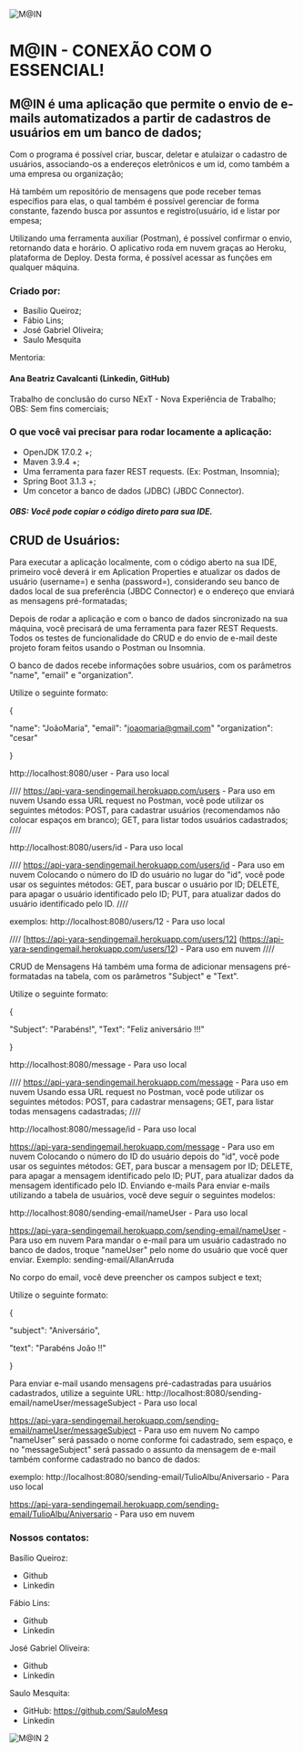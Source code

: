
![M@IN](https://github.com/SauloMesq/Tentativa-Imagens/assets/136653514/0b380a0f-674a-40ed-97be-022c73c907fb)

<h1>M@IN - CONEXÃO COM O ESSENCIAL!</h1> 
<h2>M@IN é uma aplicação que permite o envio de e-mails automatizados a partir de cadastros de usuários em um banco de dados;</h2>


Com o programa é possível criar, buscar, deletar e atulaizar o cadastro de usuários, associando-os a endereços eletrônicos e um id, como também a uma empresa ou organização;

Há também um repositório de mensagens que pode receber temas específios para elas, o qual também é possível gerenciar de forma constante, fazendo busca por assuntos e registro(usuário, id e listar por empesa;

Utilizando uma ferramenta auxiliar (Postman), é possível confirmar o envio, retornando data e horário. O aplicativo roda em nuvem graças ao Heroku, plataforma de Deploy. Desta forma, é possível acessar as funções em qualquer máquina.


### Criado por:
- Basílio Queiroz;
- Fábio Lins;
- José Gabriel Oliveira;
- Saulo Mesquita


Mentoria:
#### Ana Beatriz Cavalcanti (Linkedin, GitHub)


Trabalho de conclusão do curso NExT - Nova Experiência de Trabalho; 
OBS: Sem fins comerciais;


### O que você vai precisar para rodar locamente a aplicação:
- OpenJDK 17.0.2 +;
- Maven 3.9.4 +;
- Uma ferramenta para fazer REST requests. (Ex: Postman, Insomnia);
- Spring Boot 3.1.3 +;
- Um concetor a banco de dados (JDBC) (JBDC Connector).
  
##### OBS: Você pode copiar o código direto para sua IDE.


## CRUD de Usuários:
Para executar a aplicação localmente, com o código aberto na sua IDE, primeiro você deverá ir em Aplication Properties e atualizar os dados de usuário (username=) e senha (password=), considerando seu banco de dados local de sua preferência (JBDC Connector) e o endereço que enviará as mensagens pré-formatadas;

Depois de rodar a aplicação e com o banco de dados sincronizado na sua máquina, você precisará de uma ferramenta para fazer REST Requests. Todos os testes de funcionalidade do CRUD e do envio de e-mail deste projeto foram feitos usando o Postman ou Insomnia.

O banco de dados recebe informações sobre usuários, com os parâmetros "name", "email" e "organization".

Utilize o seguinte formato:

{

"name": "JoãoMaria",
"email": "joaomaria@gmail.com"
"organization": "cesar"

}


http://localhost:8080/user - Para uso local


////
https://api-yara-sendingemail.herokuapp.com/users - Para uso em nuvem Usando essa URL request no Postman, você pode utilizar os seguintes métodos: POST, para cadastrar usuários (recomendamos não colocar espaços em branco); GET, para listar todos usuários cadastrados;
////

http://localhost:8080/users/id - Para uso local

////
https://api-yara-sendingemail.herokuapp.com/users/id - Para uso em nuvem Colocando o número do ID do usuário no lugar do "id", você pode usar os seguintes métodos: GET, para buscar o usuário por ID; DELETE, para apagar o usuário identificado pelo ID; PUT, para atualizar dados do usuário identificado pelo ID.
////

exemplos: http://localhost:8080/users/12 - Para uso local

////
[https://api-yara-sendingemail.herokuapp.com/users/12] (https://api-yara-sendingemail.herokuapp.com/users/12) - Para uso em nuvem
////


CRUD de Mensagens
Há também uma forma de adicionar mensagens pré-formatadas na tabela, com os parâmetros "Subject" e "Text".

Utilize o seguinte formato:

{

"Subject": "Parabéns!",
"Text": "Feliz aniversário !!!"

}


http://localhost:8080/message - Para uso local


////
https://api-yara-sendingemail.herokuapp.com/message - Para uso em nuvem Usando essa URL request no Postman, você pode utilizar os seguintes métodos: POST, para cadastrar mensagens; GET, para listar todas mensagens cadastradas;
////


http://localhost:8080/message/id - Para uso local

https://api-yara-sendingemail.herokuapp.com/message - Para uso em nuvem Colocando o número do ID do usuário depois do "id", você pode usar os seguintes métodos: GET, para buscar a mensagem por ID; DELETE, para apagar a mensagem identificado pelo ID; PUT, para atualizar dados da mensagem identificado pelo ID.
Enviando e-mails
Para enviar e-mails utilizando a tabela de usuários, você deve seguir o seguintes modelos:

http://localhost:8080/sending-email/nameUser - Para uso local

https://api-yara-sendingemail.herokuapp.com/sending-email/nameUser - Para uso em nuvem Para mandar o e-mail para um usuário cadastrado no banco de dados, troque "nameUser" pelo nome do usuário que você quer enviar.
Exemplo: sending-email/AllanArruda

No corpo do email, você deve preencher os campos subject e text;

Utilize o seguinte formato:

{

"subject": "Aniversário",

"text": "Parabéns João !!"

}

Para enviar e-mail usando mensagens pré-cadastradas para usuários cadastrados, utilize a seguinte URL: http://localhost:8080/sending-email/nameUser/messageSubject - Para uso local

https://api-yara-sendingemail.herokuapp.com/sending-email/nameUser/messageSubject - Para uso em nuvem
No campo "nameUser" será passado o nome conforme foi cadastrado, sem espaço, e no "messageSubject" será passado o assunto da mensagem de e-mail também conforme cadastrado no banco de dados:

exemplo: http://localhost:8080/sending-email/TulioAlbu/Aniversario - Para uso local

https://api-yara-sendingemail.herokuapp.com/sending-email/TulioAlbu/Aniversario - Para uso em nuvem


### Nossos contatos:

Basílio Queiroz:

- Github
- Linkedin

Fábio Lins:

- Github
- Linkedin

José Gabriel Oliveira:

- Github
- Linkedin

Saulo Mesquita:

- GitHub: https://github.com/SauloMesq
- Linkedin

![M@IN 2](https://github.com/SauloMesq/Tentativa-Imagens/assets/136653514/bcca71ba-bc23-43cb-bcae-d4894bc538f4)
